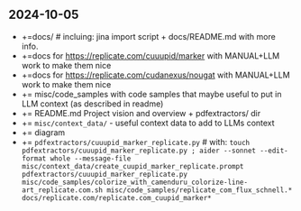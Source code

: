 


## 2024-10-05

* +=docs/ # incluing: jina import script + docs/README.md with more info.
* +=docs for https://replicate.com/cuuupid/marker with MANUAL+LLM work to make them nice
* +=docs for https://replicate.com/cudanexus/nougat with MANUAL+LLM work to make them nice 
* += misc/code_samples with code samples that maybe useful to put in LLM context (as described in readme)
* += README.md Project vision and overview + pdfextractors/ dir
* += `misc/context_data/` - useful context data to add to LLMs context
* += diagram
* += `pdfextractors/cuuupid_marker_replicate.py` # with: `touch pdfextractors/cuuupid_marker_replicate.py ; aider --sonnet --edit-format whole --message-file misc/context_data/create_cuupid_marker_replicate.prompt pdfextractors/cuuupid_marker_replicate.py misc/code_samples/colorize_with_camenduru_colorize-line-art_replicate.com.sh misc/code_samples/replicate_com_flux_schnell.* docs/replicate.com/replicate.com_cuupid_marker*`

